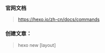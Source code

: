 
### 官网文档
> https://hexo.io/zh-cn/docs/commands

### 创建文章：
> hexo new [layout] <title>
> hexo new post <title>

### 支持rsync部署 
`npm install hexo-deployer-rsync --save`


### 本地运行
```bash
hexo g && hexo s
```

### 部署命令
```bash
hexo clean && hexo deploy
# or
hexo g -d 
```
### 部署到服务器
```bash
scp -r ./.deploy_git/* www.andpods.cn:/data/www/help/
```
